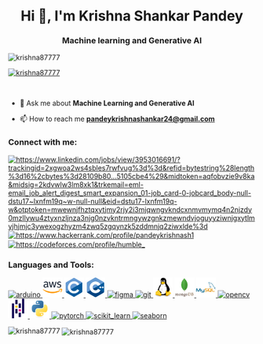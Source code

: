 <h1 align="center">Hi 👋, I'm Krishna Shankar Pandey</h1>
<h3 align="center">Machine learning and Generative AI</h3>

<p align="left"> <img src="https://komarev.com/ghpvc/?username=krishna87777&label=Profile%20views&color=0e75b6&style=flat" alt="krishna87777" /> </p>

<p align="left"> <a href="https://github.com/ryo-ma/github-profile-trophy"><img src="https://github-profile-trophy.vercel.app/?username=krishna87777" alt="krishna87777" /></a> </p>

<p align="left"> <a href="https://twitter.com/" target="blank"><img src="https://img.shields.io/twitter/follow/?logo=twitter&style=for-the-badge" alt="" /></a> </p>

- 💬 Ask me about **Machine Learning and Generative AI**

- 📫 How to reach me **pandeykrishnashankar24@gmail.com**

<h3 align="left">Connect with me:</h3>
<p align="left">
<a href="https://www.linkedin.com/in/krishna-shankar-pandey-6375711b3/" target="blank"><img align="center" src="https://raw.githubusercontent.com/rahuldkjain/github-profile-readme-generator/master/src/images/icons/Social/linked-in-alt.svg" alt="https://www.linkedin.com/jobs/view/3953016691/?trackingid=2xgwoa2ws4sbles7rwfvug%3d%3d&refid=bytestring%28length%3d16%2cbytes%3d28109b80...5105cbe4%29&midtoken=aqfobvzie9v8ka&midsig=2kdvwlw3lm8xk1&trkemail=eml-email_job_alert_digest_smart_expansion_01-job_card-0-jobcard_body-null-dstu17~lxnfm19q~w-null-null&eid=dstu17-lxnfm19q-w&otptoken=mwewnjfhztqxytjmy2rjy2i3mjqwngvkndcxnmvmymq4n2njzdy0mzllywu4ztyxnzljnza3njg0nzvkntrmngywzgnkzmewndvjoguyyziwnjgxytlmyjhjmjc3ywexogzhyzm4zwq5zgqynzk5zddmnjq2ziwxlde%3d" height="30" width="40" /></a>
<a href="https://www.hackerrank.com/profile/pandeykrishnash1" target="blank"><img align="center" src="https://raw.githubusercontent.com/rahuldkjain/github-profile-readme-generator/master/src/images/icons/Social/hackerrank.svg" alt="https://www.hackerrank.com/profile/pandeykrishnash1" height="30" width="40" /></a>
<a href="https://codeforces.com/profile/humble_" target="blank"><img align="center" src="https://raw.githubusercontent.com/rahuldkjain/github-profile-readme-generator/master/src/images/icons/Social/codeforces.svg" alt="https://codeforces.com/profile/humble_" height="30" width="40" /></a>
</p>

<h3 align="left">Languages and Tools:</h3>
<p align="left"> <a href="https://www.arduino.cc/" target="_blank" rel="noreferrer"> <img src="https://cdn.worldvectorlogo.com/logos/arduino-1.svg" alt="arduino" width="40" height="40"/> </a> <a href="https://aws.amazon.com" target="_blank" rel="noreferrer"> <img src="https://raw.githubusercontent.com/devicons/devicon/master/icons/amazonwebservices/amazonwebservices-original-wordmark.svg" alt="aws" width="40" height="40"/> </a> <a href="https://www.cprogramming.com/" target="_blank" rel="noreferrer"> <img src="https://raw.githubusercontent.com/devicons/devicon/master/icons/c/c-original.svg" alt="c" width="40" height="40"/> </a> <a href="https://www.w3schools.com/cpp/" target="_blank" rel="noreferrer"> <img src="https://raw.githubusercontent.com/devicons/devicon/master/icons/cplusplus/cplusplus-original.svg" alt="cplusplus" width="40" height="40"/> </a> <a href="https://www.figma.com/" target="_blank" rel="noreferrer"> <img src="https://www.vectorlogo.zone/logos/figma/figma-icon.svg" alt="figma" width="40" height="40"/> </a> <a href="https://git-scm.com/" target="_blank" rel="noreferrer"> <img src="https://www.vectorlogo.zone/logos/git-scm/git-scm-icon.svg" alt="git" width="40" height="40"/> </a> <a href="https://www.linux.org/" target="_blank" rel="noreferrer"> <img src="https://raw.githubusercontent.com/devicons/devicon/master/icons/linux/linux-original.svg" alt="linux" width="40" height="40"/> </a> <a href="https://www.mongodb.com/" target="_blank" rel="noreferrer"> <img src="https://raw.githubusercontent.com/devicons/devicon/master/icons/mongodb/mongodb-original-wordmark.svg" alt="mongodb" width="40" height="40"/> </a> <a href="https://www.mysql.com/" target="_blank" rel="noreferrer"> <img src="https://raw.githubusercontent.com/devicons/devicon/master/icons/mysql/mysql-original-wordmark.svg" alt="mysql" width="40" height="40"/> </a> <a href="https://opencv.org/" target="_blank" rel="noreferrer"> <img src="https://www.vectorlogo.zone/logos/opencv/opencv-icon.svg" alt="opencv" width="40" height="40"/> </a> <a href="https://pandas.pydata.org/" target="_blank" rel="noreferrer"> <img src="https://raw.githubusercontent.com/devicons/devicon/2ae2a900d2f041da66e950e4d48052658d850630/icons/pandas/pandas-original.svg" alt="pandas" width="40" height="40"/> </a> <a href="https://www.python.org" target="_blank" rel="noreferrer"> <img src="https://raw.githubusercontent.com/devicons/devicon/master/icons/python/python-original.svg" alt="python" width="40" height="40"/> </a> <a href="https://pytorch.org/" target="_blank" rel="noreferrer"> <img src="https://www.vectorlogo.zone/logos/pytorch/pytorch-icon.svg" alt="pytorch" width="40" height="40"/> </a> <a href="https://scikit-learn.org/" target="_blank" rel="noreferrer"> <img src="https://upload.wikimedia.org/wikipedia/commons/0/05/Scikit_learn_logo_small.svg" alt="scikit_learn" width="40" height="40"/> </a> <a href="https://seaborn.pydata.org/" target="_blank" rel="noreferrer"> <img src="https://seaborn.pydata.org/_images/logo-mark-lightbg.svg" alt="seaborn" width="40" height="40"/> </a> </p>

<p><img align="left" src="https://github-readme-stats.vercel.app/api/top-langs?username=krishna87777&show_icons=true&locale=en&layout=compact" alt="krishna87777" /></p>

<p>&nbsp;<img align="center" src="https://github-readme-stats.vercel.app/api?username=krishna87777&show_icons=true&locale=en" alt="krishna87777" /></p>


